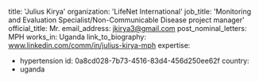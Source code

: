 title: 'Julius Kirya'
organization: 'LifeNet International'
job_title: 'Monitoring and Evaluation Specialist/Non-Communicable Disease project manager'
official_title: Mr.
email_address: jkirya3@gmail.com
post_nominal_letters: MPH
works_in: Uganda
link_to_biography: www.linkedin.com/comm/in/julius-kirya-mph
expertise:
  - hypertension
id: 0a8cd028-7b73-4516-83d4-456d250ee62f
country:
  - uganda
